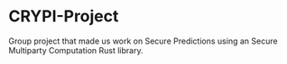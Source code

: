 # CRYPI-Project
Group project that made us work on Secure Predictions using an Secure Multiparty Computation Rust library.
